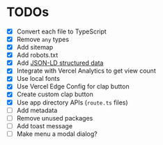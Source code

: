 # TODOs

- [x] Convert each file to TypeScript
- [x] Remove `any` types
- [x] Add sitemap
- [x] Add robots.txt
- [x] Add [JSON-LD structured data](https://nextjs.org/docs/app/building-your-application/optimizing/metadata#json-ld)
- [x] Integrate with Vercel Analytics to get view count
- [x] Use local fonts
- [x] Use Vercel Edge Config for clap button
- [x] Create custom clap button
- [x] Use app directory APIs (`route.ts` files)
- [ ] Add metadata
- [ ] Remove unused packages
- [ ] Add toast message
- [ ] Make menu a modal dialog?